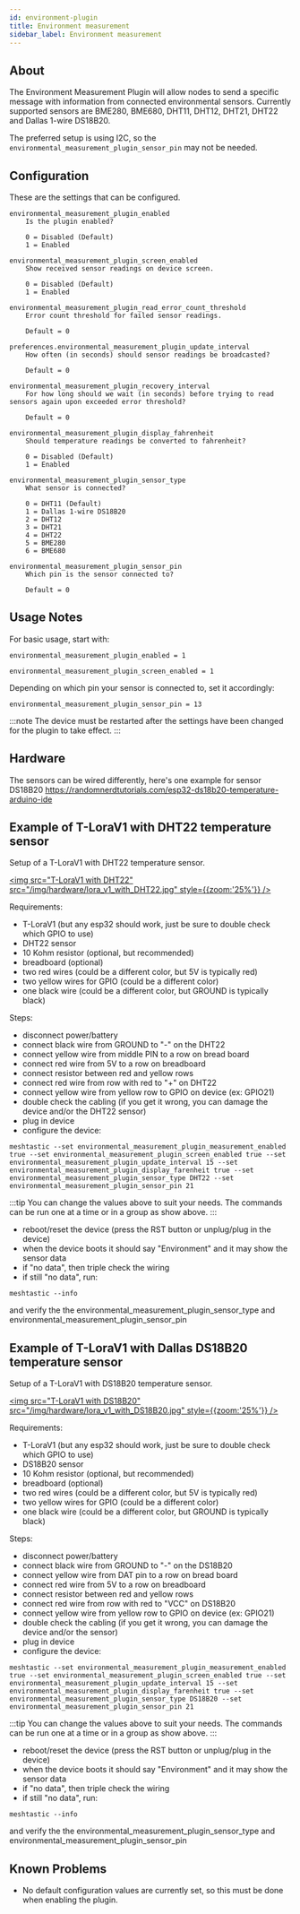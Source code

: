 ```yaml
---
id: environment-plugin
title: Environment measurement
sidebar_label: Environment measurement
---
```

## About

The Environment Measurement Plugin will allow nodes to send a specific message with information from connected environmental sensors. Currently supported sensors are BME280, BME680, DHT11, DHT12, DHT21, DHT22 and Dallas 1-wire DS18B20.

The preferred setup is using I2C, so the `environmental_measurement_plugin_sensor_pin` may not be needed.

## Configuration

These are the settings that can be configured.

    environmental_measurement_plugin_enabled
        Is the plugin enabled?

        0 = Disabled (Default)
        1 = Enabled

    environmental_measurement_plugin_screen_enabled
        Show received sensor readings on device screen.

        0 = Disabled (Default)
        1 = Enabled

    environmental_measurement_plugin_read_error_count_threshold
        Error count threshold for failed sensor readings.

        Default = 0

    preferences.environmental_measurement_plugin_update_interval
        How often (in seconds) should sensor readings be broadcasted?

        Default = 0

    environmental_measurement_plugin_recovery_interval
        For how long should we wait (in seconds) before trying to read sensors again upon exceeded error threshold?

        Default = 0

    environmental_measurement_plugin_display_fahrenheit
        Should temperature readings be converted to fahrenheit?

        0 = Disabled (Default)
        1 = Enabled

    environmental_measurement_plugin_sensor_type
        What sensor is connected?

        0 = DHT11 (Default)
        1 = Dallas 1-wire DS18B20
        2 = DHT12
        3 = DHT21
        4 = DHT22
        5 = BME280
        6 = BME680

    environmental_measurement_plugin_sensor_pin
        Which pin is the sensor connected to?

        Default = 0


## Usage Notes

For basic usage, start with:

	environmental_measurement_plugin_enabled = 1

	environmental_measurement_plugin_screen_enabled = 1

Depending on which pin your sensor is connected to, set it accordingly:

	environmental_measurement_plugin_sensor_pin = 13


:::note
The device must be restarted after the settings have been changed for the plugin to take effect.
:::


## Hardware

The sensors can be wired differently, here's one example for sensor DS18B20 https://randomnerdtutorials.com/esp32-ds18b20-temperature-arduino-ide

## Example of T-LoraV1 with DHT22 temperature sensor

Setup of a T-LoraV1 with DHT22 temperature sensor.

[<img src="T-LoraV1 with DHT22" src="/img/hardware/lora_v1_with_DHT22.jpg" style={{zoom:'25%'}} />](/img/hardware/lora_v1_with_DHT22.jpg)

Requirements:
* T-LoraV1 (but any esp32 should work, just be sure to double check which GPIO to use)
* DHT22 sensor
* 10 Kohm resistor (optional, but recommended)
* breadboard (optional)
* two red wires (could be a different color, but 5V is typically red)
* two yellow wires for GPIO (could be a different color)
* one black wire (could be a different color, but GROUND is typically black)

Steps:
* disconnect power/battery
* connect black wire from GROUND to "-" on the DHT22
* connect yellow wire from middle PIN to a row on bread board
* connect red wire from 5V to a row on breadboard
* connect resistor between red and yellow rows
* connect red wire from row with red to "+" on DHT22
* connect yellow wire from yellow row to GPIO on device (ex: GPIO21)
* double check the cabling (if you get it wrong, you can damage the device and/or the DHT22 sensor)
* plug in device
* configure the device:

```
meshtastic --set environmental_measurement_plugin_measurement_enabled true --set environmental_measurement_plugin_screen_enabled true --set environmental_measurement_plugin_update_interval 15 --set environmental_measurement_plugin_display_farenheit true --set environmental_measurement_plugin_sensor_type DHT22 --set environmental_measurement_plugin_sensor_pin 21
```

:::tip
You can change the values above to suit your needs. The commands can be run one at a time or in a group as show above.
:::

* reboot/reset the device (press the RST button or unplug/plug in the device)
* when the device boots it should say "Environment" and it may show the sensor data
* if "no data", then triple check the wiring
* if still "no data", run:

```
meshtastic --info
```

and verify the the environmental_measurement_plugin_sensor_type and environmental_measurement_plugin_sensor_pin


## Example of T-LoraV1 with Dallas DS18B20 temperature sensor

Setup of a T-LoraV1 with DS18B20 temperature sensor.

[<img src="T-LoraV1 with DS18B20" src="/img/hardware/lora_v1_with_DS18B20.jpg" style={{zoom:'25%'}} />](/img/hardware/lora_v1_with_DS18B20.jpg)

Requirements:
* T-LoraV1 (but any esp32 should work, just be sure to double check which GPIO to use)
* DS18B20 sensor
* 10 Kohm resistor (optional, but recommended)
* breadboard (optional)
* two red wires (could be a different color, but 5V is typically red)
* two yellow wires for GPIO (could be a different color)
* one black wire (could be a different color, but GROUND is typically black)

Steps:
* disconnect power/battery
* connect black wire from GROUND to "-" on the DS18B20
* connect yellow wire from DAT pin to a row on bread board
* connect red wire from 5V to a row on breadboard
* connect resistor between red and yellow rows
* connect red wire from row with red to "VCC" on DS18B20
* connect yellow wire from yellow row to GPIO on device (ex: GPIO21)
* double check the cabling (if you get it wrong, you can damage the device and/or the sensor)
* plug in device
* configure the device:

```
meshtastic --set environmental_measurement_plugin_measurement_enabled true --set environmental_measurement_plugin_screen_enabled true --set environmental_measurement_plugin_update_interval 15 --set environmental_measurement_plugin_display_farenheit true --set environmental_measurement_plugin_sensor_type DS18B20 --set environmental_measurement_plugin_sensor_pin 21
```

:::tip
You can change the values above to suit your needs. The commands can be run one at a time or in a group as show above.
:::

* reboot/reset the device (press the RST button or unplug/plug in the device)
* when the device boots it should say "Environment" and it may show the sensor data
* if "no data", then triple check the wiring
* if still "no data", run:

```
meshtastic --info
```

and verify the the environmental_measurement_plugin_sensor_type and environmental_measurement_plugin_sensor_pin


## Known Problems

* No default configuration values are currently set, so this must be done when enabling the plugin.
